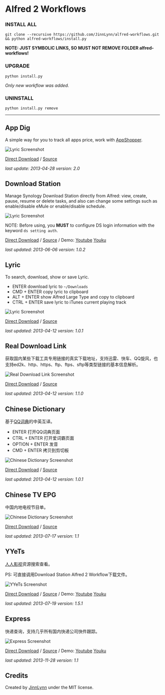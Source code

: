 # Alfred 2 Workflows

### INSTALL ALL

```
git clone --recursive https://github.com/JinnLynn/alfred-workflows.git && python alfred-workflows/install.py
```

**NOTE: JUST SYMBOLIC LINKS, SO MUST NOT REMOVE FOLDER alfred-workflows!**

### UPGRADE

```
python install.py
```

*Only new workflow was added.*

### UNINSTALL

```
python install.py remove
```

---

## App Dig

A simple way for you to track all apps price, work with [AppShopper][].

![Lyric Screenshot](https://github.com/JinnLynn/alfred-workflows/raw/master/bin/app-dig.png)

[Direct Download](https://github.com/JinnLynn/alfred-workflows/raw/master/bin/app-dig.alfredworkflow) 
 / 
[Source](https://github.com/JinnLynn/alfred-workflows/tree/master/src/app-dig) 

*last update: 2013-04-28 version: 2.0*

[AppShopper]: http://appshopper.com/



## Download Station

Manage Synology Download Station directly from Alfred: view, create, pause, resume or delete tasks, and also can change some settings such as enable/disable eMule or enable/disable schedule.

![Lyric Screenshot](https://github.com/JinnLynn/alfred-workflows/raw/master/bin/download-station.png)

NOTE: Before using, you **MUST** to configure DS login information with the keyword `ds setting auth`.

[Direct Download](https://github.com/JinnLynn/alfred-workflows/raw/master/bin/download-station.alfredworkflow) 
 / 
[Source](https://github.com/JinnLynn/alfred-workflows/tree/master/src/download-station) 
 / 
Demo: [Youtube](http://youtu.be/CJGUgXmpRo8) [Youku](http://v.youku.com/v_show/id_XNTQxNDc0MTI0.html)

*last updated: 2013-06-06 version: 1.0.2*



## Lyric

To search, download, show or save Lyric.

* ENTER download lyric to `~/Downloads`
* CMD + ENTER copy lyric to clipboard
* ALT + ENTER show Alfred Large Type and copy to clipboard
* CTRL + ENTER save lyric to iTunes current playing track

![Lyric Screenshot](https://github.com/JinnLynn/alfred-workflows/raw/master/bin/lyric.png)

[Direct Download](https://github.com/JinnLynn/alfred-workflows/raw/master/bin/lyric.alfredworkflow) 
 / 
[Source](https://github.com/JinnLynn/alfred-workflows/tree/master/src/lyric) 

*last updated: 2013-04-12 version: 1.0.1*



## Real Download Link

获取国内某些下载工具专用链接的真实下载地址，支持迅雷、快车、QQ旋风，也支持ed2k、http、https、ftp、ftps、sftp等类型链接的基本信息解析。

![Real Download Link Screenshot](https://github.com/JinnLynn/alfred-workflows/raw/master/bin/real-download-link.png)

[Direct Download](https://github.com/JinnLynn/alfred-workflows/raw/master/bin/real-download-link.alfredworkflow) 
 / 
[Source](https://github.com/JinnLynn/alfred-workflows/tree/master/src/real-download-link)

*last updated: 2013-04-12 version: 1.1.0*



## Chinese Dictionary

基于[QQ词典][]的中英互译。

* ENTER 打开QQ词典页面
* CTRL + ENTER 打开爱词霸页面
* OPTION + ENTER 发音
* CMD + ENTER 拷贝到剪切板

![Chinese Dictionary Screenshot](https://raw.github.com/JinnLynn/alfred-workflows/master/bin/chinese-dictionary.png)

[Direct Download](https://github.com/JinnLynn/alfred-workflows/raw/master/bin/chinese-dictionary.alfredworkflow) 
 / 
[Source](https://github.com/JinnLynn/alfred-workflows/tree/master/src/chinese-dictionary)

[QQ词典]: http://dict.qq.com/

*last updated: 2013-04-12 version: 1.0.1*



## Chinese TV EPG

中国内地电视节目单。

![Chinese Dictionary Screenshot](https://raw.github.com/JinnLynn/alfred-workflows/master/bin/chinese-tv-epg.png)

[Direct Download](https://github.com/JinnLynn/alfred-workflows/raw/master/bin/chinese-tv-epg.alfredworkflow) 
 / 
[Source](https://github.com/JinnLynn/alfred-workflows/tree/master/src/chinese-tv-epg)

*last updated: 2013-07-17 version: 1.1*



## YYeTs

[人人影视](http://www.yyets.com/)资源搜索查看。

PS: 可直接调用Download Station Alfred 2 Workflow下载文件。

![YYeTs Screenshot](https://raw.github.com/JinnLynn/alfred-workflows/master/bin/yyets.png)

[Direct Download](https://github.com/JinnLynn/alfred-workflows/raw/master/bin/yyets.alfredworkflow) 
 / 
[Source](https://github.com/JinnLynn/alfred-workflows/tree/master/src/yyets)
 / 
Demo: [Youtube](http://youtu.be/UY2mk0PB9yg) [Youku](http://v.youku.com/v_show/id_XNTg0ODMxMDI0.html)

*last updated: 2013-07-19 version: 1.5.1*



## Express

快递查询，支持几乎所有国内快递公司快件跟踪。

![Express Screenshot](https://raw.github.com/JinnLynn/alfred-workflows/master/bin/express.png)

[Direct Download](https://github.com/JinnLynn/alfred-workflows/raw/master/bin/express.alfredworkflow) 
 / 
[Source](https://github.com/JinnLynn/alfred-workflows/tree/master/src/express)
 / 
Demo: [Youtube](http://youtu.be/FZrEA6lZNc8) [Youku](http://v.youku.com/v_show/id_XNjQwOTMzOTQ4.html)

*last updated: 2013-11-28 version: 1.1*



## Credits

Created by [JinnLynn][home] under the MIT license. 

[home]: http://jeeker.net.